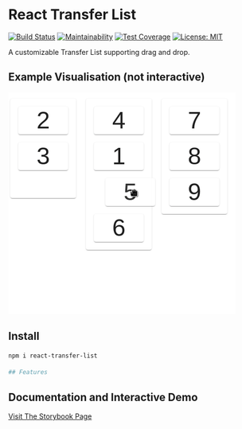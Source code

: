 # React Transfer List
[![Build Status](https://app.travis-ci.com/trickl/react-transfer-list.svg?branch=master)](https://app.travis-ci.com/trickl/react-transfer-list)
[![Maintainability](https://api.codeclimate.com/v1/badges/b5f92597060361dda169/maintainability)](https://codeclimate.com/github/trickl/react-transfer-list/maintainability)
[![Test Coverage](https://api.codeclimate.com/v1/badges/b5f92597060361dda169/test_coverage)](https://codeclimate.com/github/trickl/react-transfer-list/test_coverage)
[![License: MIT](https://img.shields.io/badge/License-MIT-yellow.svg)](https://opensource.org/licenses/MIT)

A customizable Transfer List supporting drag and drop.

## Example Visualisation (not interactive)
![Transfer List Example Gif](https://github.com/trickl/react-transfer-list/blob/master/gifs/TransferListExample.gif)

## Install
```bash
npm i react-transfer-list

## Features
```

## Documentation and Interactive Demo
[Visit The Storybook Page](https://master--617ed0e7e88637004aa2ac53.chromatic.com/?path=/story/snowfox-controls-uncontrolledtransferlist--three-way-transfer-list)
